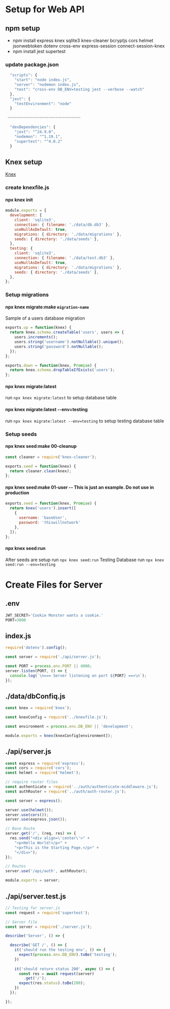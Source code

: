 # Setup for Web API

## npm setup
- npm install express knex sqlite3 knex-cleaner bcryptjs cors helmet jsonwebtoken dotenv cross-env express-session connect-session-knex
- npm install jest supertest

### update package.json

```javascript
  "scripts": {
    "start": "node index.js",
    "server": "nodemon index.js",
    "test": "cross-env DB_ENV=testing jest --verbose --watch"
  },
  "jest": {
    "testEnvironment": "node"
  }

 ~~~~~~~~~~~~~~~~~~~~~~~~~~~~~~~~
  
  "devDependencies": {
    "jest": "^24.9.0",
    "nodemon": "^1.19.1",
    "supertest": "^4.0.2"
  }
```

## Knex setup

[Knex](https://knexjs.org/)

### create knexfile.js

#### npx knex init

```javascript
module.exports = {
  development: {
    client: 'sqlite3',
    connection: { filename: './data/db.db3' },
    useNullAsDefault: true,
    migrations: { directory: './data/migrations' },
    seeds: { directory: './data/seeds' },
  },
  testing: {
    client: 'sqlite3',
    connection: { filename: './data/test.db3' },
    useNullAsDefault: true,
    migrations: { directory: './data/migrations' },
    seeds: { directory: './data/seeds' },
  },
};
```

### Setup migrations

#### npx knex migrate:make `migration-name`

Sample of a users database migration

```javascript
exports.up = function(knex) {
  return knex.schema.createTable('users', users => {
    users.increments();
    users.string('username').notNullable().unique();
    users.string('password').notNullable();
  });
};

exports.down = function(knex, Promise) {
  return knex.schema.dropTableIfExists('users');
};
```

#### npx knex migrate:latest

run `npx knex migrate:latest` to setup database table

#### npx knex migrate:latest --env=testing

run `npx knex migrate:latest --env=testing` to setup testing database table

### Setup seeds

#### npx knex seed:make 00-cleanup

```javascript
const cleaner = require('knex-cleaner');

exports.seed = function(knex) {
  return cleaner.clean(knex);
};
```

#### npx knex seed:make 01-user -- This is just an example. Do not use in production

```javascript
exports.seed = function(knex, Promise) {
  return knex('users').insert([
    {
      username: 'baseUser',
      password: 'thiswillnotwork'
    },
  ]);
};
```

#### npx knex seed:run

After seeds are setup run `npx knex seed:run`
Testing Database run `npx knex seed:run --env=testing`

# Create Files for Server

## .env

```javascript
JWT_SECRET='Cookie Monster wants a cookie.'
PORT=3000
```

## index.js

```javascript
require('dotenv').config();

const server = require('./api/server.js');

const PORT = process.env.PORT || 4000;
server.listen(PORT, () => {
  console.log(`\n=== Server listening on port ${PORT} ===\n`);
});
```

## ./data/dbConfiq.js

```javascript
const knex = require('knex');

const knexConfig = require('../knexfile.js');

const environment = process.env.DB_ENV || 'development';

module.exports = knex(knexConfig[environment]);
```

## ./api/server.js

```javascript
const express = require('express');
const cors = require('cors');
const helmet = require('helmet');

// require router files
const authenticate = require('../auth/authenticate-middleware.js');
const authRouter = require('../auth/auth-router.js');

const server = express();

server.use(helmet());
server.use(cors());
server.use(express.json());

// Base Route
server.get('/', (req, res) => {
  res.send("<div align=\'center\'>" + 
    "<p>Hello World!</p>" + 
    "<p>This is the Starting Page.</p>" +
    "</div>");
});

// Routes
server.use('/api/auth', authRouter);

module.exports = server;
```

## ./api/server.test.js

```javascript
// Testing for server.js
const request = require('supertest');

// Server file
const server = require('./server.js');

describe('Server', () => {

  describe('GET /', () => {
    it('should run the testing env', () => {
      expect(process.env.DB_ENV).toBe('testing');
    })
    
    it('should return status 200', async () => {
      const res = await request(server)
        .get('/');
      expect(res.status).toBe(200);
    })
  });

});
```
